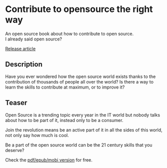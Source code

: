 # Contribute to opensource the right way
 
An open source book about how to contribute to open source.  
I already said open source?

[Release article](https://daniele.tech/2019/10/contribute-to-opensource-the-right-way-book/)

## Description 
Have you ever wondered how the open source world exists thanks to the contribution of thousands of people all over the world? Is there a way to learn the skills to contribute at maximum, or to improve it? 

## Teaser

Open Source is a trending topic every year in the IT world but nobody talks about how to be part of it, instead only to be a consumer.

Join the revolution means be an active part of it in all the sides of this world, not only say how much is cool.

Be a part of the open source world can be the 21 century skills that you deserve?

Check the [pdf/epub/mobi version](https://leanpub.com/contributetoopensource-therightway/) for free.
